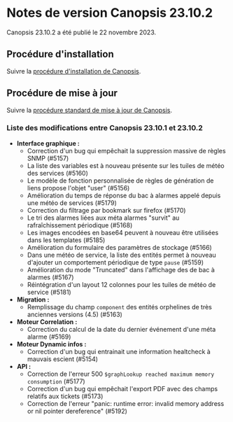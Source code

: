 # Notes de version Canopsis 23.10.2

Canopsis 23.10.2 a été publié le 22 novembre 2023.

## Procédure d'installation

Suivre la [procédure d'installation de Canopsis](../guide-administration/installation/index.md).

## Procédure de mise à jour

Suivre la [procédure standard de mise à jour de Canopsis](../guide-administration/mise-a-jour/index.md).

### Liste des modifications entre Canopsis 23.10.1 et 23.10.2

*  **Interface graphique :**
    * Correction d'un bug qui empêchait la suppression massive de règles SNMP (#5157)
    * La liste des variables est à nouveau présente sur les tuiles de météo des services (#5160)
    * Le modèle de fonction personnalisée de règles de génération de liens propose l'objet "user" (#5156)
    * Amélioration du temps de réponse du bac à alarmes appelé depuis une météo de services (#5179)
    * Correction du filtrage par bookmark sur firefox (#5170)
    * Le tri des alarmes liées aux méta alarmes "survit" au rafraîchissement périodique (#5168)
    * Les images encodées en base64 peuvent à nouveau être utilisées dans les templates (#5185)
    * Amélioration du formulaire des paramètres de stockage (#5166)
    * Dans une météo de service, la liste des entités permet à nouveau d'ajouter un comportement périodique de type `pause` (#5159)
    * Amélioration du mode "Truncated" dans l'affichage des de bac à alarmes (#5167)
    * Réintégration d'un layout 12 colonnes pour les tuiles de météo de service (#5181)
*  **Migration :**
    * Remplissage du champ `component` des entités orphelines de très anciennes versions (4.5) (#5163)
*  **Moteur Correlation :**
    * Correction du calcul de la date du dernier événement d'une méta alarme (#5169)
*  **Moteur Dynamic infos :**
    * Correction d'un bug qui entrainait une information healtcheck à mauvais escient (#5154)
*  **API :**
    * Correction de l'erreur 500 `$graphLookup reached maximum memory consumption` (#5177)
    * Correction d'un bug qui empêchait l'export PDF avec des champs relatifs aux tickets (#5173)
    * Correction de l'erreur "panic: runtime error: invalid memory address or nil pointer dereference" (#5192)
